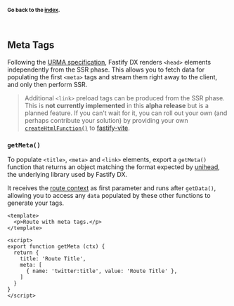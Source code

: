 
<sub>**Go back to the [index](https://github.com/fastify/fastify-dx/blob/main/packages/fastify-dx-vue/README.md).**</sub>

<br>

## Meta Tags

Following the [URMA specification](https://github.com/fastify/fastify-dx/blob/main/URMA.md), Fastify DX renders `<head>` elements independently from the SSR phase. This allows you to fetch data for populating the first `<meta>` tags and stream them right away to the client, and only then perform SSR.

> Additional `<link>` preload tags can be produced from the SSR phase. This is **not currently implemented** in this **alpha release** but is a planned feature. If you can't wait for it, you can roll out your own (and perhaps contribute your solution) by providing your own [`createHtmlFunction()`](https://github.com/fastify/fastify-dx/blob/main/packages/fastify-dx-vue/index.js#L57) to [fastify-vite](https://github.com/fastify/fastify-vite).

### `getMeta()`

To populate `<title>`, `<meta>` and `<link>` elements, export a `getMeta()` function that returns an object matching the format expected by [unihead](https://github.com/galvez/unihead), the underlying library used by Fastify DX.
  
It receives the [route context](https://github.com/fastify/fastify-dx/blob/main/packages/fastify-dx-vue/README.md#route-context) as first parameter and runs after `getData()`, allowing you to access any `data` populated by these other functions to generate your tags.

```vue
<template>
  <p>Route with meta tags.</p>
</template>

<script>
export function getMeta (ctx) {
  return {
    title: 'Route Title',
    meta: [
      { name: 'twitter:title', value: 'Route Title' },
    ]
  }
}
</script>
```
